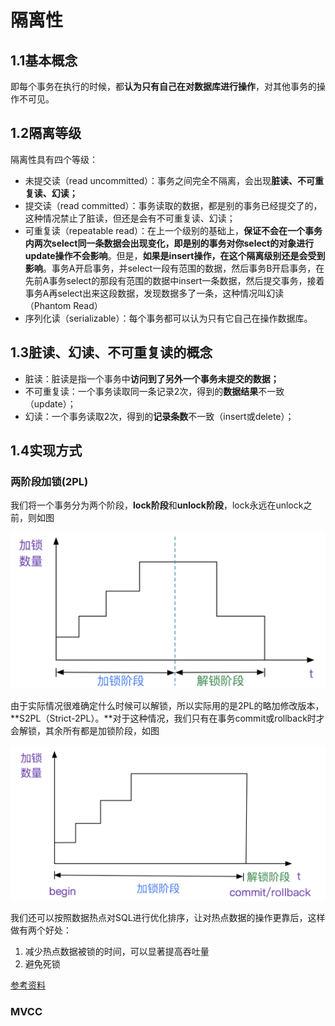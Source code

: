 # 隔离性

## 1.1基本概念

即每个事务在执行的时候，都**认为只有自己在对数据库进行操作**，对其他事务的操作不可见。



## 1.2隔离等级

隔离性具有四个等级：

- 未提交读（read uncommitted）：事务之间完全不隔离，会出现**脏读、不可重复读、幻读；**
- 提交读（read committed）：事务读取的数据，都是别的事务已经提交了的，这种情况禁止了脏读，但还是会有不可重复读、幻读；
- 可重复读（repeatable read）：在上一个级别的基础上，**保证不会在一个事务内两次select同一条数据会出现变化，即是别的事务对你select的对象进行update操作不会影响**。但是，**如果是insert操作，在这个隔离级别还是会受到影响**。事务A开启事务，并select一段有范围的数据，然后事务B开启事务，在先前A事务select的那段有范围的数据中insert一条数据，然后提交事务，接着事务A再select出来这段数据，发现数据多了一条，这种情况叫幻读（Phantom Read）
- 序列化读（serializable）：每个事务都可以认为只有它自己在操作数据库。



## 1.3脏读、幻读、不可重复读的概念

- 脏读：脏读是指一个事务中**访问到了另外一个事务未提交的数据；**
- 不可重复读：一个事务读取同一条记录2次，得到的**数据结果**不一致（update）；
- 幻读：一个事务读取2次，得到的**记录条数**不一致（insert或delete）；



## 1.4实现方式

### 两阶段加锁(2PL)

我们将一个事务分为两个阶段，**lock阶段**和**unlock阶段**，lock永远在unlock之前，则如图

![image-20200212010347644](../../resources/mysql-2PL.png)

由于实际情况很难确定什么时候可以解锁，所以实际用的是2PL的略加修改版本，**S2PL（Strict-2PL）。**对于这种情况，我们只有在事务commit或rollback时才会解锁，其余所有都是加锁阶段，如图

![image-20200212010733346](../../resources/msql-S2PL.png)

我们还可以按照数据热点对SQL进行优化排序，让对热点数据的操作更靠后，这样做有两个好处：

1. 减少热点数据被锁的时间，可以显著提高吞吐量
2. 避免死锁



[参考资料](https://yq.aliyun.com/articles/626848)

### MVCC

